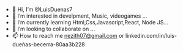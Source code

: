 - 👋 Hi, I’m @LuisDuenas7
- 👀 I’m interested in develpment, Music, videogames ...
- 🌱 I’m currently learning Html,Css,Javascript,React, Node JS...
- 💞️ I’m looking to collaborate on ...
- 📫 How to reach me nezith07@gmail.com or linkedin.com/in/luis-dueñas-becerra-80aa3b228

<!---
LuisDuenas7/LuisDuenas7 is a ✨ special ✨ repository because its `README.md` (this file) appears on your GitHub profile.
You can click the Preview link to take a look at your changes.
--->
